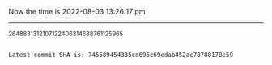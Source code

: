 Now the time is 2022-08-03 13:26:17 pm

---

<small>2648831312107122406314638761125965</small>

```txt

Latest commit SHA is: 745589454335cd695e69edab452ac78788178e59
```
